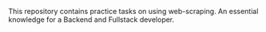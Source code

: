 This repository contains practice tasks on using web-scraping. An essential knowledge for a Backend and Fullstack developer.
